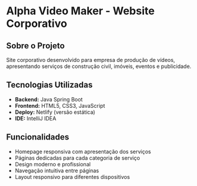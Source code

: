 # Alpha Video Maker - Website Corporativo

## Sobre o Projeto
Site corporativo desenvolvido para empresa de produção de vídeos, apresentando serviços de construção civil, imóveis, eventos e publicidade.

## Tecnologias Utilizadas
- **Backend:** Java Spring Boot
- **Frontend:** HTML5, CSS3, JavaScript
- **Deploy:** Netlify (versão estática)
- **IDE:** IntelliJ IDEA

## Funcionalidades
- Homepage responsiva com apresentação dos serviços
- Páginas dedicadas para cada categoria de serviço
- Design moderno e profissional
- Navegação intuitiva entre páginas
- Layout responsivo para diferentes dispositivos
